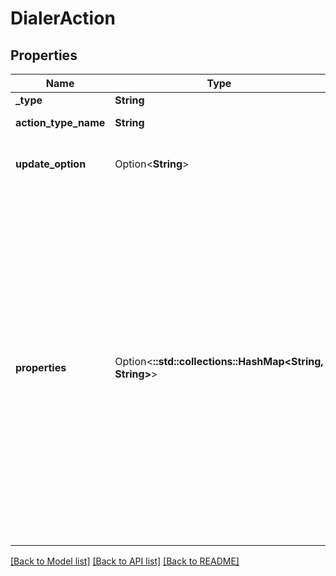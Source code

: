 # DialerAction

## Properties

Name | Type | Description | Notes
------------ | ------------- | ------------- | -------------
**_type** | **String** | The type of this DialerAction. | 
**action_type_name** | **String** | Additional type specification for this DialerAction. | 
**update_option** | Option<**String**> | Specifies how a contact attribute should be updated. Required for MODIFY_CONTACT_ATTRIBUTE. | [optional]
**properties** | Option<**::std::collections::HashMap<String, String>**> | A map of key-value pairs pertinent to the DialerAction. Different types of DialerActions require different properties. MODIFY_CONTACT_ATTRIBUTE with an updateOption of SET takes a contact column as the key and accepts any value. SCHEDULE_CALLBACK takes a key 'callbackOffset' that specifies how far in the future the callback should be scheduled, in minutes. SET_CALLER_ID takes two keys: 'callerAddress', which should be the caller id phone number, and 'callerName'. For either key, you can also specify a column on the contact to get the value from. To do this, specify 'contact.Column', where 'Column' is the name of the contact column from which to get the value. SET_SKILLS takes a key 'skills' with an array of skill ids wrapped into a string (Example: {'skills': '['skillIdHere']'} ). | [optional]

[[Back to Model list]](../README.md#documentation-for-models) [[Back to API list]](../README.md#documentation-for-api-endpoints) [[Back to README]](../README.md)


